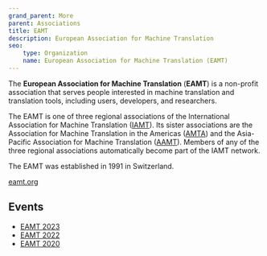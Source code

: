 ```yaml
---
grand_parent: More
parent: Associations
title: EAMT
description: European Association for Machine Translation
seo:
    type: Organization
    name: European Association for Machine Translation (EAMT)
---
```


The **European Association for Machine Translation** (**EAMT**) is a non-profit association that serves people interested in machine translation and translation tools, including users, developers, and researchers.

The EAMT is one of three regional associations of the International Association for Machine Translation \([IAMT](/iamt)\).
Its sister associations are the Association for Machine Translation in the Americas \([AMTA](/amta)\) and the Asia-Pacific Association for Machine Translation \([AAMT](/aamt)\).
Members of any of the three regional associations automatically become part of the IAMT network.

The EAMT was established in 1991 in Switzerland.

[eamt.org](https://eamt.org/)

## Events

- [EAMT 2023](/eamt-2023)
- [EAMT 2022](/eamt-2022)
- [EAMT 2020](/eamt-2020)
